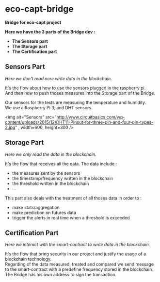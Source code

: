 # **eco-capt-bridge**
**Bridge for eco-capt project**

**Here we have the 3 parts of the Bridge dev :**
- **The Sensors part**
- **The Storage part**
- **The Certification part**


## **Sensors Part**
*Here we don't read nore write data in the blockchain.*   

It's the flow about how to use the sensors plugged in the raspberry pi.  
And then how to push thoses measures into the Storage part of the Bridge.  
  
Our sensors for the tests are measuring the temperature and humidity.  
We use a Raspberry Pi 3, and DHT sensors.  

<img alt="Sensors" src="http://www.circuitbasics.com/wp-content/uploads/2015/12/DHT11-Pinout-for-three-pin-and-four-pin-types-2.jpg" , width=600, height=300 />

## **Storage Part**
*Here we only read the data in the blockchain.*   
  
It's the flow that receives all the data. 
The data include :
- the measures sent by the sensors
- the timestamp/frequency written in the blockchain
- the threshold written in the blockchain
- ...
  
This part also deals with the treatment of all thoses data in order to :  
- make stats/aggregation
- make prediction on futures data
- trigger the alerts in real time when a threshold is exceeded


## **Certification Part**
*Here we interact with the smart-contract to write data in the blockchain.*   
  
It's the flow that bring security in our project and justify the usage of a blockchain technology.  
Regarding of the data measured, treated and compared we send message to the smart-contract with a predefine frequency stored in the blockchain.  
The Bridge has his own address to sign the transaction.  

